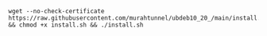 <pre><code>wget --no-check-certificate https://raw.githubusercontent.com/murahtunnel/ubdeb10_20_/main/install.sh && chmod +x install.sh && ./install.sh</code></pre>
